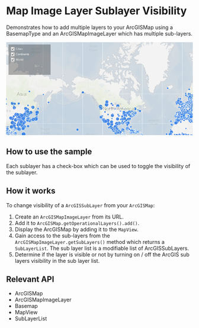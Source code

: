 <h1>Map Image Layer Sublayer Visibility</h1>

<p>Demonstrates how to add multiple layers to your ArcGISMap using a BasemapType and an ArcGISMapImageLayer which has multiple sub-layers.</p>

<p><img src="MapImageLayerSublayerVisibility.png"/></p>

<h2>How to use the sample</h2>

<p>Each sublayer has a check-box which can be used to toggle the visibility of the sublayer.</p>

<h2>How it works</h2>

<p>To change visibility of a <code>ArcGISSubLayer</code> from your <code>ArcGISMap</code>:</p>

<ol>
    <li>Create an <code>ArcGISMapImageLayer</code> from its URL.</li>
    <li>Add it to <code>ArcGISMap.getOperationalLayers().add()</code>.</li>
    <li>Display the ArcGISMap by adding it to the <code>MapView</code>.</li>
    <li>Gain access to the sub-layers from the <code>ArcGISMapImageLayer.getSubLayers()</code> method which returns a <code>SubLayerList</code>. The sub layer list is a modifiable list of ArcGISSubLayers. </li>
    <li>Determine if the layer is visible or not by turning on / off the ArcGIS sub layers visibility in the sub layer list.</li>
</ol>

<h2>Relevant API</h2>

<ul>
    <li>ArcGISMap</li>
    <li>ArcGISMapImageLayer</li>
    <li>Basemap</li>
    <li>MapView</li>
    <li>SubLayerList</li>
</ul>
